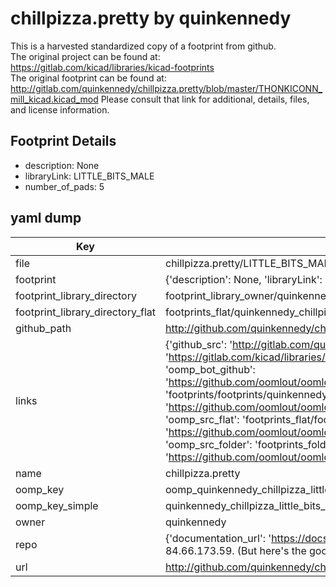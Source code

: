 # chillpizza.pretty by quinkennedy  
This is a harvested standardized copy of a footprint from github.  
The original project can be found at:  
https://gitlab.com/kicad/libraries/kicad-footprints  
The original footprint can be found at:
http://gitlab.com/quinkennedy/chillpizza.pretty/blob/master/THONKICONN_mill_kicad.kicad_mod
Please consult that link for additional, details, files, and license information.  
## Footprint Details
* description: None  
* libraryLink: LITTLE_BITS_MALE  
* number_of_pads: 5  
## yaml dump  
| Key | Value |  
| --- | --- |  
| file | chillpizza.pretty/LITTLE_BITS_MALE.kicad_mod |  
| footprint | {'description': None, 'libraryLink': 'LITTLE_BITS_MALE', 'number_of_pads': 5} |  
| footprint_library_directory | footprint_library_owner/quinkennedy_chillpizza.pretty |  
| footprint_library_directory_flat | footprints_flat/quinkennedy_chillpizza_little_bits_male/working |  
| github_path | http://github.com/quinkennedy/chillpizza.pretty/blob/master/LITTLE_BITS_MALE.kicad_mod |  
| links | {'github_src': 'http://gitlab.com/quinkennedy/chillpizza.pretty/blob/master/THONKICONN_mill_kicad.kicad_mod', 'github_src_repo': 'https://gitlab.com/kicad/libraries/kicad-footprints', 'oomp_bot': 'footprints/quinkennedy_chillpizza_little_bits_male/working', 'oomp_bot_github': 'https://github.com/oomlout/oomlout_oomp_footprint_bot/tree/main/footprints/quinkennedy_chillpizza_little_bits_male/working', 'oomp_doc': 'footprints/footprints/quinkennedy/chillpizza/LITTLE_BITS_MALE/working/', 'oomp_doc_github': 'https://github.com/oomlout/oomlout_oomp_footprint_doc/tree/main/footprints/footprints/quinkennedy/chillpizza/LITTLE_BITS_MALE/working', 'oomp_src_flat': 'footprints_flat/footprints_flat/quinkennedy_chillpizza_little_bits_male/working', 'oomp_src_flat_github': 'https://github.com/oomlout/oomlout_oomp_footprint_src/tree/main/footprints_flat/quinkennedy_chillpizza_little_bits_male/working', 'oomp_src_folder': 'footprints_folder/footprints_folder/quinkennedy/chillpizza/LITTLE_BITS_MALE/working', 'oomp_src_folder_github': 'https://github.com/oomlout/oomlout_oomp_footprint_src/tree/main/footprints_folder/quinkennedy/chillpizza/LITTLE_BITS_MALE/working'} |  
| name | chillpizza.pretty |  
| oomp_key | oomp_quinkennedy_chillpizza_little_bits_male |  
| oomp_key_simple | quinkennedy_chillpizza_little_bits_male |  
| owner | quinkennedy |  
| repo | {'documentation_url': 'https://docs.github.com/rest/overview/resources-in-the-rest-api#rate-limiting', 'message': "API rate limit exceeded for 84.66.173.59. (But here's the good news: Authenticated requests get a higher rate limit. Check out the documentation for more details.)"} |  
| url | http://github.com/quinkennedy/chillpizza.pretty |  

